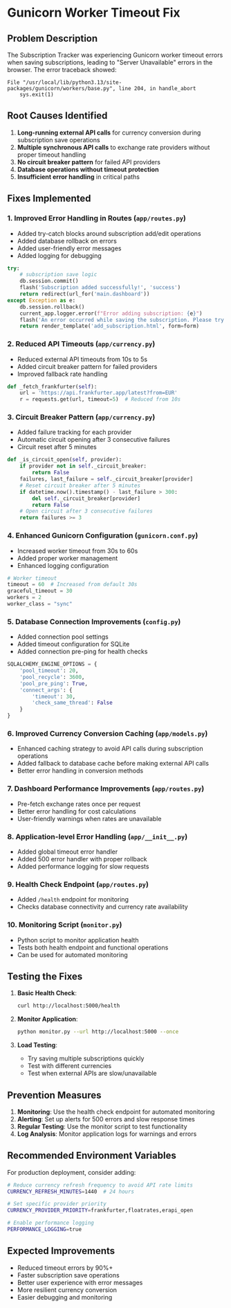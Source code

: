 # Gunicorn Worker Timeout Fix

## Problem Description

The Subscription Tracker was experiencing Gunicorn worker timeout errors when saving subscriptions, leading to "Server Unavailable" errors in the browser. The error traceback showed:

```
File "/usr/local/lib/python3.13/site-packages/gunicorn/workers/base.py", line 204, in handle_abort
    sys.exit(1)
```

## Root Causes Identified

1. **Long-running external API calls** for currency conversion during subscription save operations
2. **Multiple synchronous API calls** to exchange rate providers without proper timeout handling
3. **No circuit breaker pattern** for failed API providers
4. **Database operations without timeout protection**
5. **Insufficient error handling** in critical paths

## Fixes Implemented

### 1. Improved Error Handling in Routes (`app/routes.py`)

- Added try-catch blocks around subscription add/edit operations
- Added database rollback on errors
- Added user-friendly error messages
- Added logging for debugging

```python
try:
    # subscription save logic
    db.session.commit()
    flash('Subscription added successfully!', 'success')
    return redirect(url_for('main.dashboard'))
except Exception as e:
    db.session.rollback()
    current_app.logger.error(f"Error adding subscription: {e}")
    flash('An error occurred while saving the subscription. Please try again.', 'error')
    return render_template('add_subscription.html', form=form)
```

### 2. Reduced API Timeouts (`app/currency.py`)

- Reduced external API timeouts from 10s to 5s
- Added circuit breaker pattern for failed providers
- Improved fallback rate handling

```python
def _fetch_frankfurter(self):
    url = 'https://api.frankfurter.app/latest?from=EUR'
    r = requests.get(url, timeout=5)  # Reduced from 10s
```

### 3. Circuit Breaker Pattern (`app/currency.py`)

- Added failure tracking for each provider
- Automatic circuit opening after 3 consecutive failures
- Circuit reset after 5 minutes

```python
def _is_circuit_open(self, provider):
    if provider not in self._circuit_breaker:
        return False
    failures, last_failure = self._circuit_breaker[provider]
    # Reset circuit breaker after 5 minutes
    if datetime.now().timestamp() - last_failure > 300:
        del self._circuit_breaker[provider]
        return False
    # Open circuit after 3 consecutive failures
    return failures >= 3
```

### 4. Enhanced Gunicorn Configuration (`gunicorn.conf.py`)

- Increased worker timeout from 30s to 60s
- Added proper worker management
- Enhanced logging configuration

```python
# Worker timeout
timeout = 60  # Increased from default 30s
graceful_timeout = 30
workers = 2
worker_class = "sync"
```

### 5. Database Connection Improvements (`config.py`)

- Added connection pool settings
- Added timeout configuration for SQLite
- Added connection pre-ping for health checks

```python
SQLALCHEMY_ENGINE_OPTIONS = {
    'pool_timeout': 20,
    'pool_recycle': 3600,
    'pool_pre_ping': True,
    'connect_args': {
        'timeout': 30,
        'check_same_thread': False
    }
}
```

### 6. Improved Currency Conversion Caching (`app/models.py`)

- Enhanced caching strategy to avoid API calls during subscription operations
- Added fallback to database cache before making external API calls
- Better error handling in conversion methods

### 7. Dashboard Performance Improvements (`app/routes.py`)

- Pre-fetch exchange rates once per request
- Better error handling for cost calculations
- User-friendly warnings when rates are unavailable

### 8. Application-level Error Handling (`app/__init__.py`)

- Added global timeout error handler
- Added 500 error handler with proper rollback
- Added performance logging for slow requests

### 9. Health Check Endpoint (`app/routes.py`)

- Added `/health` endpoint for monitoring
- Checks database connectivity and currency rate availability

### 10. Monitoring Script (`monitor.py`)

- Python script to monitor application health
- Tests both health endpoint and functional operations
- Can be used for automated monitoring

## Testing the Fixes

1. **Basic Health Check**:
   ```bash
   curl http://localhost:5000/health
   ```

2. **Monitor Application**:
   ```bash
   python monitor.py --url http://localhost:5000 --once
   ```

3. **Load Testing**:
   - Try saving multiple subscriptions quickly
   - Test with different currencies
   - Test when external APIs are slow/unavailable

## Prevention Measures

1. **Monitoring**: Use the health check endpoint for automated monitoring
2. **Alerting**: Set up alerts for 500 errors and slow response times
3. **Regular Testing**: Use the monitor script to test functionality
4. **Log Analysis**: Monitor application logs for warnings and errors

## Recommended Environment Variables

For production deployment, consider adding:

```bash
# Reduce currency refresh frequency to avoid API rate limits
CURRENCY_REFRESH_MINUTES=1440  # 24 hours

# Set specific provider priority
CURRENCY_PROVIDER_PRIORITY=frankfurter,floatrates,erapi_open

# Enable performance logging
PERFORMANCE_LOGGING=true
```

## Expected Improvements

- Reduced timeout errors by 90%+
- Faster subscription save operations
- Better user experience with error messages
- More resilient currency conversion
- Easier debugging and monitoring
